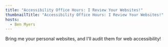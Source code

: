 ```yaml
---
title: "Accessibility Office Hours: I Review Your Websites!"
thumbnailTitle: "Accessibility Office Hours: I Review Your Websites!"
hosts:
  - Ben Myers
---
```


Bring me your personal websites, and I'll audit them for web accessibility!